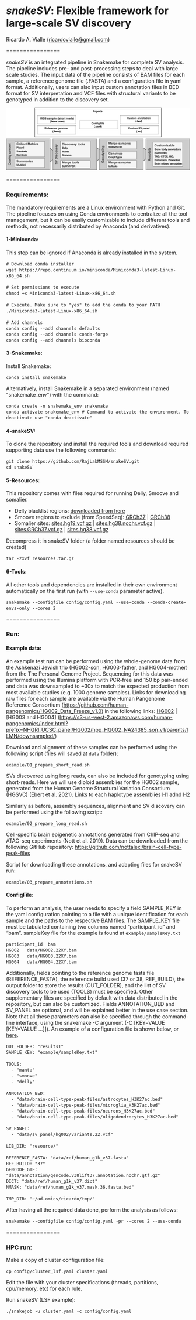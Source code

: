 # *snakeSV*: Flexible framework for large-scale SV discovery

Ricardo A. Vialle (ricardovialle@gmail.com)

================

*snakeSV* is an integrated pipeline in Snakemake for complete SV analysis. The pipeline includes pre- and post-processing steps to deal with large scale studies. The input data of the pipeline consists of BAM files for each sample, a reference genome file (.FASTA) and a configuration file in yaml format. Additionally, users can also input custom annotation files in BED format for SV interpretation and VCF files with structural variants to be genotyped in addition to the discovery set.

![Pipeline Schematic](docs/Pipeline_Schema.png "Pipeline Schematic")

================

### Requirements:

The mandatory requirements are a Linux environment with Python and Git. The pipeline focuses on using Conda environments to centralize all the tool management, but it can be easily customizable to include different tools and methods, not necessarily distributed by Anaconda (and derivatives).

#### 1-Miniconda:

This step can be ignored if Anaconda is already installed in the system.
```
# Download conda installer
wget https://repo.continuum.io/miniconda/Miniconda3-latest-Linux-x86_64.sh

# Set permissions to execute
chmod +x Miniconda3-latest-Linux-x86_64.sh 	

# Execute. Make sure to "yes" to add the conda to your PATH
./Miniconda3-latest-Linux-x86_64.sh 		

# Add channels
conda config --add channels defaults
conda config --add channels conda-forge
conda config --add channels bioconda
```

#### 3-Snakemake:

Install Snakemake:
```
conda install snakemake
```

Alternatively, install Snakemake in a separated environment (named "snakemake_env") with the command:
```
conda create -n snakemake_env snakemake
conda activate snakemake_env # Command to activate the environment. To deactivate use "conda deactivate"
```

#### 4-snakeSV:

To clone the repository and install the required tools and download required supporting data use the following commands:
```
git clone https://github.com/RajLabMSSM/snakeSV.git
cd snakeSV
```

#### 5-Resources:

This repository comes with files required for running Delly, Smoove and somalier. 

* Delly blacklist regions: [downloaded from here](https://gear.embl.de/data/delly/)
* Smoove regions to exclude (from SpeedSeq): 
[GRCh37](https://github.com/hall-lab/speedseq/blob/master/annotations/ceph18.b37.lumpy.exclude.2014-01-15.bed) |
[GRCh38]( https://github.com/hall-lab/speedseq/blob/master/annotations/exclude.cnvnator_100bp.GRCh38.20170403.bed)
* Somalier sites: 
[sites.hg19.vcf.gz](https://github.com/brentp/somalier/files/3412453/sites.hg19.vcf.gz) |
[sites.hg38.nochr.vcf.gz](https://github.com/brentp/somalier/files/3412454/sites.hg38.nochr.vcf.gz) |
[sites.GRCh37.vcf.gz](https://github.com/brentp/somalier/files/3412455/sites.GRCh37.vcf.gz) |
[sites.hg38.vcf.gz](https://github.com/brentp/somalier/files/3412456/sites.hg38.vcf.gz)

Decompress it in snakeSV folder (a folder named resources should be created)

```
tar -zxvf resources.tar.gz
```

#### 6-Tools:

All other tools and dependencies are installed in their own environment automatically on the first run (with `--use-conda` parameter active). 

```
snakemake --configfile config/config.yaml --use-conda --conda-create-envs-only --cores 2
```

================

### Run:

#### Example data:

An example test run can be performed using the whole-genome data from the Ashkenazi Jewish trio (HG002-son, HG003-father, and HG004-mother) from the The Personal Genome Project. Sequencing for this data was performed using the Illumina platform with PCR-free and 150 bp pair-ended and data was downsampled to ~30x to match the expected production from most available studies (e.g. 1000 genome samples). Links for downloading raw files for each sample are available via the Human Pangenome Reference Consortium (https://github.com/human-pangenomics/HG002_Data_Freeze_v1.0) in the following links: [HG002](https://s3-us-west-2.amazonaws.com/human-pangenomics/index.html?prefix=NHGRI_UCSC_panel/HG002/hpp_HG002_NA24385_son_v1/ILMN/downsampled/) |
[HG003 and HG004] (https://s3-us-west-2.amazonaws.com/human-pangenomics/index.html?prefix=NHGRI_UCSC_panel/HG002/hpp_HG002_NA24385_son_v1/parents/ILMN/downsampled/)

Download and alignment of these samples can be performed using the following script (files will saved at `data` folder):
```
example/01_prepare_short_read.sh
```

SVs discovered using long reads, can also be included for genotyping using short-reads. Here we will use diploid assemblies for the HG002 sample, generated from the Human Genome Structural Variation Consortium (HGSVC) (Ebert et al. 2021). Links to each haplotype assemblies [H1](http://ftp.1000genomes.ebi.ac.uk/vol1/ftp/data_collections/HGSVC2/release/v1.0/assemblies/20200628_HHU_assembly-results_CCS_v12/assemblies/phased/v12_NA24385_hpg_pbsq2-ccs_1000-pereg.h1-un.racon-p2.fasta) adnd [H2](http://ftp.1000genomes.ebi.ac.uk/vol1/ftp/data_collections/HGSVC2/release/v1.0/assemblies/20200628_HHU_assembly-results_CCS_v12/assemblies/phased/v12_NA24385_hpg_pbsq2-ccs_1000-pereg.h2-un.racon-p2.fasta)

Similarly as before, assembly sequences, alignment and SV discovery can be performed using the following script:
```
example/02_prepare_long_read.sh
```

Cell-specific brain epigenetic annotations generated from ChIP-seq and ATAC-seq experiments (Nott et al. 2019). Data can be downloaded from the following GitHub repository:
https://github.com/nottalexi/brain-cell-type-peak-files

Script for downloading these annotations, and adapting files for snakeSV run:
```
example/03_prepare_annotations.sh
```

#### ConfigFile:

To perform an analysis, the user needs to specify a field SAMPLE_KEY in the yaml configuration pointing to a file with a unique identification for each sample and the paths to the respective BAM files. The SAMPLE_KEY file must be tabulated containing two columns named “participant_id” and “bam”.  sampleKey file for the example is found at `example/sampleKey.txt`

```
participant_id	bam
HG002	data/HG002.22XY.bam
HG003	data/HG003.22XY.bam
HG004	data/HG004.22XY.bam
```

Additionally, fields pointing to the reference genome fasta file (REFERENCE_FASTA), the reference build used (37 or 38, REF_BUILD), the output folder to store the results (OUT_FOLDER), and the list of SV discovery tools to be used (TOOLS) must be specified. Other supplementary files are specified by default with data distributed in the repository, but can also be customized. Fields ANNOTATION_BED and SV_PANEL are optional, and will be explained better in the use case section. Note that all these parameters can also be specified through the command-line interface, using the snakemake -C argument (-C [KEY=VALUE [KEY=VALUE ...]]). An example of a configuration file is shown below, or [here](config/config.yaml).

```
OUT_FOLDER: "results1"
SAMPLE_KEY: "example/sampleKey.txt"

TOOLS: 
  - "manta"
  - "smoove" 
  - "delly"

ANNOTATION_BED: 
  - "data/brain-cell-type-peak-files/astrocytes_H3K27ac.bed"
  - "data/brain-cell-type-peak-files/microglia_H3K27ac.bed"
  - "data/brain-cell-type-peak-files/neurons_H3K27ac.bed"
  - "data/brain-cell-type-peak-files/oligodendrocytes_H3K27ac.bed"

SV_PANEL: 
  - "data/sv_panel/hg002/variants.22.vcf"

LIB_DIR: "resource/"

REFERENCE_FASTA: "data/ref/human_g1k_v37.fasta"
REF_BUILD: "37"
GENCODE_GTF: "data/annotation/gencode.v38lift37.annotation.nochr.gtf.gz"
DICT: "data/ref/human_g1k_v37.dict"
NMASK: "data/ref/human_g1k_v37.mask.36.fasta.bed"

TMP_DIR: "~/ad-omics/ricardo/tmp/"
```

After having all the required data done, perform the analysis as follows:
```
snakemake --configfile config/config.yaml -pr --cores 2 --use-conda
```

================

### HPC run:

Make a copy of cluster configuration file:
```
cp config/cluster_lsf.yaml cluster.yaml
```

Edit the file with your cluster specifications (threads, partitions, cpu/memory, etc) for each rule.

Run snakeSV (LSF example):
```
./snakejob -u cluster.yaml -c config/config.yaml
```
